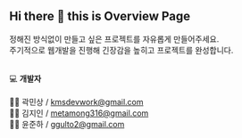 ## Hi there 👋 this is Overview Page

정해진 방식없이 만들고 싶은 프로젝트를 자유롭게 만들어주세요.<br/>
주기적으로 웹개발을 진행해 긴장감을 높히고 프로젝트를 완성합니다.<br/><br/>

💻 **개발자** <br/><br/>
🧑‍💻 곽민상 / kmsdevwork@gmail.com <br/>
👩‍💻 김지인 / metamong316@gmail.com <br/>
🧑‍💻 윤준하 / ggulto2@gmail.com <br/>

